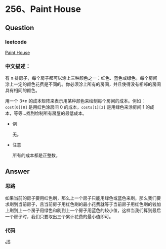 # 256、Paint House

## Question

### leetcode

[Paint House](https://leetcode.com/problems/paint-house/description/)

### 中文描述：

有 n 排房子，每个房子都可以涂上三种颜色之一：红色、蓝色或绿色。每个房间涂上一定的颜色花费是不同的。你必须涂上所有的房间，并且使得没有相邻的房间具有相同的颜色。

用一个 3*n 的成本矩阵来表示用某种颜色来绘制每个房间的成本。例如： `cost[0][0]` 是用红色涂房间 0 的成本，`costs[1][2]` 是用绿色来涂房间 1 的成本，等等...找到绘制所有房屋的最低成本。

* 例

  无。

* 注意

  所有的成本都是正整数。

## Answer

### 思路

如果当前的房子要用红色刷，那么上一个房子只能用绿色或蓝色来刷，那么我们要求刷到当前房子，且当前房子用红色刷的最小花费就等于当前房子用红色刷的钱加上刷到上一个房子用绿色和刷到上一个房子用蓝色的较小值，这样当我们算到最后一个房子时，我们只要取出三个累计花费的最小值即可。

### 代码

[JS](./main_01.js)